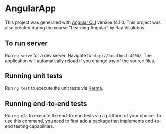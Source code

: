 # AngularApp

This project was generated with [Angular CLI](https://github.com/angular/angular-cli) version 14.1.0. This project was also created during the course "Learning Angular" by Ray Villalobos.

## To run server

Run `ng serve` for a dev server. Navigate to `http://localhost:4200/`. The application will automatically reload if you change any of the source files.

## Running unit tests

Run `ng test` to execute the unit tests via [Karma](https://karma-runner.github.io).

## Running end-to-end tests

Run `ng e2e` to execute the end-to-end tests via a platform of your choice. To use this command, you need to first add a package that implements end-to-end testing capabilities.
